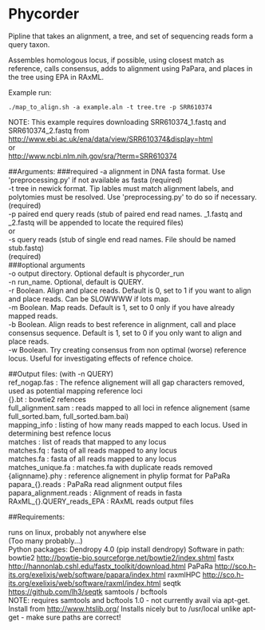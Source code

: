 # Phycorder

Pipline that takes an alignment, a tree, and set of sequencing reads form a query taxon.


Assembles  homologous locus, if possible, using closest match as reference,
calls consensus, adds to alignment using PaPara, and places in the tree using EPA in RAxML.


Example run:

    ./map_to_align.sh -a example.aln -t tree.tre -p SRR610374

NOTE: This example requires downloading SRR610374_1.fastq and SRR610374_2.fastq from  
http://www.ebi.ac.uk/ena/data/view/SRR610374&display=html  
or   
http://www.ncbi.nlm.nih.gov/sra/?term=SRR610374  


##Arguments:
###required
 -a alignment in DNA fasta format. Use 'preprocessing.py' if not available as fasta  (required)  
 -t tree in newick format. Tip lables must match alignment labels, and polytomies must be resolved. Use 'preprocessing.py' to do so if necessary.
 (required)  
 -p paired end query reads (stub of paired end read names. _1.fastq and _2.fastq will be appended to locate the required files)  
    or  
 -s query reads (stub of single end read names. File should be named stub.fastq)  
 (required)  
###optional arguments   
 -o output directory. Optional default is phycorder_run  
 -n run_name.  Optional, default is QUERY.  
 -r Boolean. Align and place reads. Default is 0, set to 1 if you want to align and place reads. Can be SLOWWWW if lots map.  
 -m Boolean. Map reads. Default is 1, set to 0 only if you have already mapped reads.  
 -b Boolean. Align reads to best reference in alignment, call and place consensus sequence. Default is 1, set to 0 if you only want to align and place reads.  
 -w Boolean. Try creating consensus from non optimal (worse) reference locus. Useful for investigating effects of refence choice.  

##Output files:
 (with -n QUERY)  
  ref_nogap.fas : The refence alignement will all gap characters removed, used as potential mapping reference loci  
  {}.bt : bowtie2 refences  
  full_alignment.sam : reads mapped to all loci in refence alignement (same full_sorted.bam, full_sorted.bam.bai)  
  mapping_info : listing of how many reads mapped to each locus. Used in determining best refence locus  
  matches : list of reads that mapped to any locus  
  matches.fq : fastq of all reads mapped to any locus  
  matches.fa : fasta of all reads mapped to any locus  
  matches_unique.fa : matches.fa with duplicate reads removed  
  {alignname}.phy : reference alignement in phylip format for PaPaRa  
  papara_{}.reads : PaPaRa read alignment output files  
  papara_alignment.reads : Alignment of reads in fasta  
  RAxML_{}.QUERY_reads_EPA : RAxML reads output files  


##Requirements: 

runs on linux, probably not anywhere else  
(Too many probably...)   
Python packages: 
    Dendropy 4.0 (pip install dendropy)
Software in path: 
	bowtie2  http://bowtie-bio.sourceforge.net/bowtie2/index.shtml
	fastx  http://hannonlab.cshl.edu/fastx_toolkit/download.html
	PaPaRa http://sco.h-its.org/exelixis/web/software/papara/index.html
	raxmlHPC http://sco.h-its.org/exelixis/web/software/raxml/index.html
	seqtk https://github.com/lh3/seqtk
	samtools / bcftools  
	NOTE: requires samtools and bcftools 1.0 - not currently avail via apt-get. Install from http://www.htslib.org/
	Installs nicely but to /usr/local unlike apt-get - make sure paths are correct!
